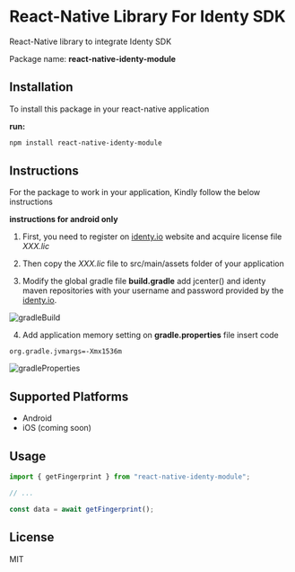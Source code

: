 # React-Native Library For Identy SDK

React-Native library to integrate Identy SDK

Package name: **react-native-identy-module**

## Installation
To install this package in your react-native application

**run:**
```sh
npm install react-native-identy-module
```

## Instructions
For the package to work in your application, Kindly follow the below instructions

__instructions for android only__

1. First, you need to register on [identy.io](https://identy.io/) website and acquire license file *XXX.lic*

2. Then copy the *XXX.lic* file to src/main/assets folder of your application

3. Modify the global gradle file **build.gradle** add jcenter() and identy maven repositories with your username and password provided by the [identy.io](https://identy.io/).

![gradleBuild](https://user-images.githubusercontent.com/19475836/156916746-c96e8c7d-47f7-4d9f-a2af-4390261f0410.PNG)

4. Add application memory setting on **gradle.properties** file insert code
```
org.gradle.jvmargs=-Xmx1536m
```
![gradleProperties](https://user-images.githubusercontent.com/19475836/156916775-33cde607-83ca-4855-8e5e-f55796d491d1.PNG)

## Supported Platforms
- Android
- iOS (coming soon)

## Usage

```js
import { getFingerprint } from "react-native-identy-module";

// ...

const data = await getFingerprint();
```

## License

MIT
